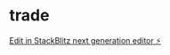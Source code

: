 # trade

[Edit in StackBlitz next generation editor ⚡️](https://stackblitz.com/~/github.com/unlsuccess/trade)